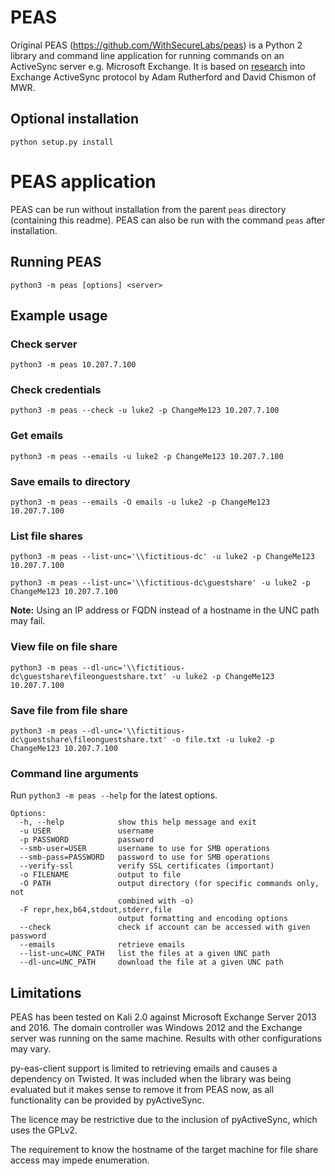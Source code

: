 # PEAS
Original PEAS (https://github.com/WithSecureLabs/peas) is a Python 2 library and command line application for running commands on an ActiveSync server e.g. Microsoft Exchange. It is based on [research](https://labs.mwrinfosecurity.com/blog/accessing-internal-fileshares-through-exchange-activesync) into Exchange ActiveSync protocol by Adam Rutherford and David Chismon of MWR.

## Optional installation
`python setup.py install`

# PEAS application
PEAS can be run without installation from the parent `peas` directory (containing this readme). PEAS can also be run with the command `peas` after installation.

## Running PEAS

`python3 -m peas [options] <server>`


## Example usage
### Check server
`python3 -m peas 10.207.7.100`

### Check credentials
`python3 -m peas --check -u luke2 -p ChangeMe123 10.207.7.100`

### Get emails
`python3 -m peas --emails -u luke2 -p ChangeMe123 10.207.7.100`

### Save emails to directory
`python3 -m peas --emails -O emails -u luke2 -p ChangeMe123 10.207.7.100`

### List file shares
`python3 -m peas --list-unc='\\fictitious-dc' -u luke2 -p ChangeMe123 10.207.7.100`

`python3 -m peas --list-unc='\\fictitious-dc\guestshare' -u luke2 -p ChangeMe123 10.207.7.100`

**Note:** Using an IP address or FQDN instead of a hostname in the UNC path may fail.

### View file on file share
`python3 -m peas --dl-unc='\\fictitious-dc\guestshare\fileonguestshare.txt' -u luke2 -p ChangeMe123 10.207.7.100`

### Save file from file share
`python3 -m peas --dl-unc='\\fictitious-dc\guestshare\fileonguestshare.txt' -o file.txt -u luke2 -p ChangeMe123 10.207.7.100`

### Command line arguments

Run `python3 -m peas --help` for the latest options.

    Options:
      -h, --help            show this help message and exit
      -u USER               username
      -p PASSWORD           password
      --smb-user=USER       username to use for SMB operations
      --smb-pass=PASSWORD   password to use for SMB operations
      --verify-ssl          verify SSL certificates (important)
      -o FILENAME           output to file
      -O PATH               output directory (for specific commands only, not
                            combined with -o)
      -F repr,hex,b64,stdout,stderr,file
                            output formatting and encoding options
      --check               check if account can be accessed with given password
      --emails              retrieve emails
      --list-unc=UNC_PATH   list the files at a given UNC path
      --dl-unc=UNC_PATH     download the file at a given UNC path

 
## Limitations 
 
PEAS has been tested on Kali 2.0 against Microsoft Exchange Server 2013 and 2016. The domain controller was Windows 2012 and the Exchange server was running on the same machine. Results with other configurations may vary.

py-eas-client support is limited to retrieving emails and causes a dependency on Twisted. It was included when the library was being evaluated but it makes sense to remove it from PEAS now, as all functionality can be provided by pyActiveSync.

The licence may be restrictive due to the inclusion of pyActiveSync, which uses the GPLv2.

The requirement to know the hostname of the target machine for file share access may impede enumeration.

